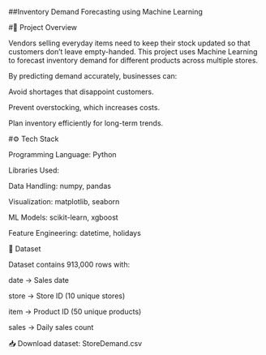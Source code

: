 ##Inventory Demand Forecasting using Machine Learning

#📌 Project Overview

Vendors selling everyday items need to keep their stock updated so that customers don’t leave empty-handed. This project uses Machine Learning to forecast inventory demand for different products across multiple stores.

By predicting demand accurately, businesses can:

Avoid shortages that disappoint customers.

Prevent overstocking, which increases costs.

Plan inventory efficiently for long-term trends.

#⚙️ Tech Stack

Programming Language: Python

Libraries Used:

Data Handling: numpy, pandas

Visualization: matplotlib, seaborn

ML Models: scikit-learn, xgboost

Feature Engineering: datetime, holidays

📂 Dataset

Dataset contains 913,000 rows with:

date → Sales date

store → Store ID (10 unique stores)

item → Product ID (50 unique products)

sales → Daily sales count

📥 Download dataset: StoreDemand.csv
